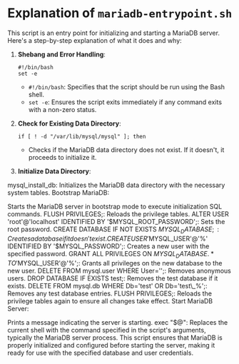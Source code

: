# Explanation of `mariadb-entrypoint.sh`

This script is an entry point for initializing and starting a MariaDB server. Here's a step-by-step explanation of what it does and why:

1. **Shebang and Error Handling**:
   ```shell
   #!/bin/bash
   set -e
   ```

    - `#!/bin/bash`: Specifies that the script should be run using the Bash shell.
    - `set -e`: Ensures the script exits immediately if any command exits with a non-zero status.

2. **Check for Existing Data Directory**:
    ```shell
    if [ ! -d "/var/lib/mysql/mysql" ]; then
    ```
    - Checks if the MariaDB data directory does not exist. If it doesn't, it proceeds to initialize it.

3. **Initialize Data Directory**:

mysql_install_db: Initializes the MariaDB data directory with the necessary system tables.
Bootstrap MariaDB:

Starts the MariaDB server in bootstrap mode to execute initialization SQL commands.
FLUSH PRIVILEGES;: Reloads the privilege tables.
ALTER USER 'root'@'localhost' IDENTIFIED BY '$MYSQL_ROOT_PASSWORD';: Sets the root password.
CREATE DATABASE IF NOT EXISTS $MYSQL_DATABASE;: Creates a database if it doesn't exist.
CREATE USER '$MYSQL_USER'@'%' IDENTIFIED BY '$MYSQL_PASSWORD';: Creates a new user with the specified password.
GRANT ALL PRIVILEGES ON $MYSQL_DATABASE.* TO '$MYSQL_USER'@'%';: Grants all privileges on the new database to the new user.
DELETE FROM mysql.user WHERE User='';: Removes anonymous users.
DROP DATABASE IF EXISTS test;: Removes the test database if it exists.
DELETE FROM mysql.db WHERE Db='test' OR Db='test\\_%';: Removes any test database entries.
FLUSH PRIVILEGES;: Reloads the privilege tables again to ensure all changes take effect.
Start MariaDB Server:

Prints a message indicating the server is starting.
exec "$@": Replaces the current shell with the command specified in the script's arguments, typically the MariaDB server process.
This script ensures that MariaDB is properly initialized and configured before starting the server, making it ready for use with the specified database and user credentials.